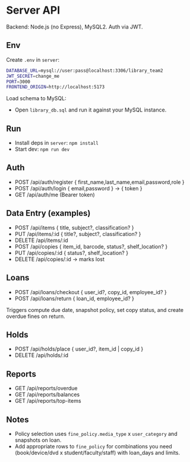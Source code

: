 # Server API

Backend: Node.js (no Express), MySQL2. Auth via JWT.

## Env

Create `.env` in `server`:

```bash
DATABASE_URL=mysql://user:pass@localhost:3306/library_team2
JWT_SECRET=change_me
PORT=3000
FRONTEND_ORIGIN=http://localhost:5173
```

Load schema to MySQL:

- Open `library_db.sql` and run it against your MySQL instance.

## Run

- Install deps in `server`: `npm install`
- Start dev: `npm run dev`

## Auth

- POST /api/auth/register { first_name,last_name,email,password,role }
- POST /api/auth/login { email,password } -> { token }
- GET /api/auth/me (Bearer token)

## Data Entry (examples)

- POST /api/items { title, subject?, classification? }
- PUT /api/items/:id { title?, subject?, classification? }
- DELETE /api/items/:id
- POST /api/copies { item_id, barcode, status?, shelf_location? }
- PUT /api/copies/:id { status?, shelf_location? }
- DELETE /api/copies/:id -> marks lost

## Loans

- POST /api/loans/checkout { user_id?, copy_id, employee_id? }
- POST /api/loans/return { loan_id, employee_id? }

Triggers compute due date, snapshot policy, set copy status, and create overdue fines on return.

## Holds

- POST /api/holds/place { user_id?, item_id | copy_id }
- DELETE /api/holds/:id

## Reports

- GET /api/reports/overdue
- GET /api/reports/balances
- GET /api/reports/top-items

## Notes

- Policy selection uses `fine_policy.media_type` x `user_category` and snapshots on loan.
- Add appropriate rows to `fine_policy` for combinations you need (book/device/dvd x student/faculty/staff) with loan_days and limits.
